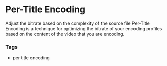 # Per-Title Encoding

Adjust the bitrate based on the complexity of the source file
Per-Title Encoding is a technique for optimizing the bitrate of your encoding profiles based on the content of the video that you are encoding.

### Tags

  - per title encoding